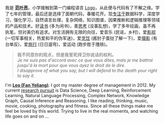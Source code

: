 我是 [**范叶亮**](https://leovan.me)，小学接触到第一门编程语言 [Logo](https://zh.wikipedia.org/wiki/Logo_(程序语言))，从此便与代码有了不解之缘。学了七年的管理，最后还是选择了面朝代码，春暖花开。现[专注于](https://leovan.me/cn/resume/)数据科学，深度学习，强化学习，自然语言处理，复杂网络，知识图谱，因果推断和逻辑推理等领域的产品和技术。好[读书](https://leovan.me/books/) (多为闲书)，善[思考](https://leovan.me/categories/思考/) (没事乱想)，学了多年绘画，虽不再执笔，但对美仍有追求。对生活拥有无限的向往，爱音乐 (民谣，乡村)，爱[影视](https://leovan.me/videos/) (一切军事相关，热爱和平的伪军迷)，爱[烹饪](https://leovan.me/cooking/) (酱肘子蛋挞了解一下)，爱[摄影](https://leovan.me/photography/) (有台单反)，爱[旅行](https://leovan.me/categories/旅行/) (日日遛弯)，爱运动 (跑步胜于撸铁)。

> 我不同意你的观点，但是我誓死捍卫你说话的权利。  
> _Je ne suis pas d'accord avec ce que vous dites, mais je me battrai jusqu'à la mort pour que vous ayez le droit de le dire._  
> _I disapprove of what you say, but I will defend to the death your right to say it._

I'm [**Leo (Fan Yeliang)**](https://leovan.me). I got my master degree of management in 2012. My current [research pursuit](https://leovan.me/en/resume/) is Data Science, Deep Learning, Reinforcement Learning, Natural Language Processing, Complex Network, Knowledge Graph, Causal Inference and Reasoning. I like reading, thinking, music, movie, cooking, photography and fitness. Since all these things make me feel be loved by this world. Trying to live in the real moments, and watching life goes on and on ...
